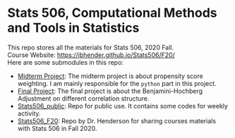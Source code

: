 # Stats 506, Computational Methods and Tools in Statistics
This repo stores all the materials for Stats 506, 2020 Fall.  
Course Website: https://jbhender.github.io/Stats506/F20/   
Here are some submodules in this repo:  
- [Midterm Project](https://github.com/ZhihaoXu/Stats506_midproject):
The midterm project is about propensity score weighting. I am mainly responsible for the `python` part in this project.  
- [Final Project](https://github.com/ZhihaoXu/Stats506_finalproject):
The final project is about the Benjamini-Hochberg Adjustment on different correlation structure.  
- [Stats506_public](https://github.com/ZhihaoXu/Stats506_public):
Repo for public use. It contains some codes for weekly activity.  
- [Stats506_F20](https://github.com/jbhender/Stats506_F20):
Repo by Dr. Henderson for sharing courses materials with Stats 506 in Fall 2020.